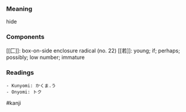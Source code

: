 ### Meaning

hide

### Components

[[匚]]: box-on-side enclosure radical (no. 22) [[若]]: young; if; perhaps; possibly; low number; immature

### Readings

```
- Kunyomi: かくま.う
- Onyomi: トク
```

#kanji